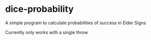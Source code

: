 # dice-probability

A simple program to calculate probabilities of success in Elder Signs

Currently only works with a single throw
